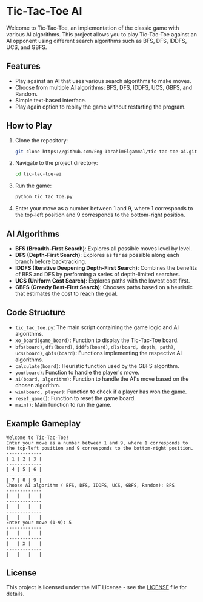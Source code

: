 # Tic-Tac-Toe AI

Welcome to Tic-Tac-Toe, an implementation of the classic game with various AI algorithms. This project allows you to play Tic-Tac-Toe against an AI opponent using different search algorithms such as BFS, DFS, IDDFS, UCS, and GBFS.

## Features

- Play against an AI that uses various search algorithms to make moves.
- Choose from multiple AI algorithms: BFS, DFS, IDDFS, UCS, GBFS, and Random.
- Simple text-based interface.
- Play again option to replay the game without restarting the program.

## How to Play

1. Clone the repository:
    ```bash
    git clone https://github.com/Eng-IbrahimElgammal/tic-tac-toe-ai.git
    ```
2. Navigate to the project directory:
    ```bash
    cd tic-tac-toe-ai
    ```
3. Run the game:
    ```bash
    python tic_tac_toe.py
    ```

4. Enter your move as a number between 1 and 9, where 1 corresponds to the top-left position and 9 corresponds to the bottom-right position.

## AI Algorithms

- **BFS (Breadth-First Search)**: Explores all possible moves level by level.
- **DFS (Depth-First Search)**: Explores as far as possible along each branch before backtracking.
- **IDDFS (Iterative Deepening Depth-First Search)**: Combines the benefits of BFS and DFS by performing a series of depth-limited searches.
- **UCS (Uniform Cost Search)**: Explores paths with the lowest cost first.
- **GBFS (Greedy Best-First Search)**: Chooses paths based on a heuristic that estimates the cost to reach the goal.

## Code Structure


- `tic_tac_toe.py`: The main script containing the game logic and AI algorithms.
- `xo_board(game_board)`: Function to display the Tic-Tac-Toe board.
- `bfs(board)`, `dfs(board)`, `iddfs(board)`, `dls(board, depth, path)`, `ucs(board)`, `gbfs(board)`: Functions implementing the respective AI algorithms.
- `calculate(board)`: Heuristic function used by the GBFS algorithm.
- `you(board)`: Function to handle the player's move.
- `ai(board, algorithm)`: Function to handle the AI's move based on the chosen algorithm.
- `win(board, player)`: Function to check if a player has won the game.
- `reset_game()`: Function to reset the game board.
- `main()`: Main function to run the game.

## Example Gameplay

```plaintext
Welcome to Tic-Tac-Toe!
Enter your move as a number between 1 and 9, where 1 corresponds to the top-left position and 9 corresponds to the bottom-right position.
-------------
| 1 | 2 | 3 | 
-------------
| 4 | 5 | 6 | 
-------------
| 7 | 8 | 9 | 
Choose AI algorithm ( BFS, DFS, IDDFS, UCS, GBFS, Random): BFS
-------------
|   |   |   | 
-------------
|   |   |   | 
-------------
|   |   |   | 
Enter your move (1-9): 5
-------------
|   |   |   | 
-------------
|   | X |   | 
-------------
|   |   |   | 
```
## License
This project is licensed under the MIT License - see the [LICENSE](https://github.com/Eng-IbrahimElgammal/Tic-Tac-Toe-AI/blob/main/LICENSE) file for details.
